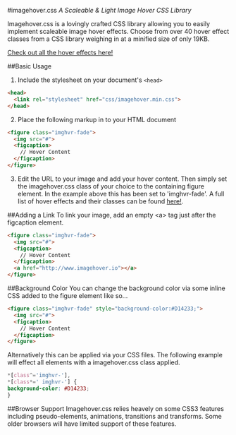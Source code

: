 #imagehover.css
*A Scaleable & Light Image Hover CSS Library*

Imagehover.css is a lovingly crafted CSS library allowing you to easily implement scaleable image hover effects. Choose from over 40 hover effect classes from a CSS library weighing in at a minified size of only 19KB. 

[Check out all the hover effects here!](http://www.imagehover.io/)

##Basic Usage
1. Include the stylesheet on your document's `<head>`

  ```html
  <head>
    <link rel="stylesheet" href="css/imagehover.min.css">
  </head>
  ```
2. Place the following markup in to your HTML document

  ```html
  <figure class="imghvr-fade">
    <img src="#">
    <figcaption>
      // Hover Content
    </figcaption>
  </figure>
  ```

3. Edit the URL to your image and add your hover content. Then simply set the imagehover.css class of your choice to the containing figure element. In the example above this has been set to 'imghvr-fade'. A full list of hover effects and their classes can be found [here!](http://www.imagehover.io/).

##Adding a Link
To link your image, add an empty &lt;a&gt; tag just after the figcaption element.

  ```html
  <figure class="imghvr-fade">
    <img src="#">
    <figcaption>
      // Hover Content
    </figcaption>
    <a href="http://www.imagehover.io"></a>
  </figure>
  ```

##Background Color
You can change the background color via some inline CSS added to the figure element like so...

  ```html
  <figure class="imghvr-fade" style="background-color:#D14233;">
    <img src="#">
    <figcaption>
      // Hover Content
    </figcaption>
  </figure>
  ```

Alternatively this can be applied via your CSS files. The following example will effect all elements with a imagehover.css class applied.

  ```css
*[class^='imghvr-'],
*[class*=' imghvr-'] {
  background-color: #D14233;
}
  ```
  
##Browser Support
Imagehover.css relies heavely on some CSS3 features including pseudo-elements, animations, transitions and transforms. Some older browsers will have limited support of these features. 

